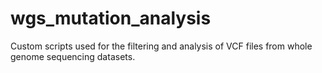 # wgs_mutation_analysis
Custom scripts used for the filtering and analysis of VCF files from whole genome sequencing datasets.
